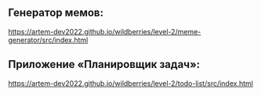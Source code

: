 ## Генератор мемов:
https://artem-dev2022.github.io/wildberries/level-2/meme-generator/src/index.html

## Приложение «Планировщик задач»:
https://artem-dev2022.github.io/wildberries/level-2/todo-list/src/index.html
